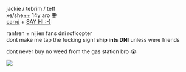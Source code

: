 jackie / tebrim / teff  
xe/she[++](https://pronouns.cc/@jack) 14y aro ⚢  
[carrd](https://tebrim.carrd.co/) + [SAY HI :-)](https://retrospring.net/@tebrim)  

ranfren + nijien fans dni roflcopter  
dont make me tap the fucking sign! **ship ints DNI** unless were friends

dont never buy no weed from the gas station bro :sob:  

![](https://media.discordapp.net/attachments/729124835296280689/1112967581729562684/IMG_3361.png)
